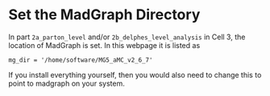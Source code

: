 # Set the MadGraph Directory

In part `2a_parton_level` and/or `2b_delphes_level_analysis` in Cell 3, the location of MadGraph is set.
In this webpage it is listed as 
```
mg_dir = '/home/software/MG5_aMC_v2_6_7'
```

If you install everything yourself, then you would also need to change this to point to madgraph on your system.
